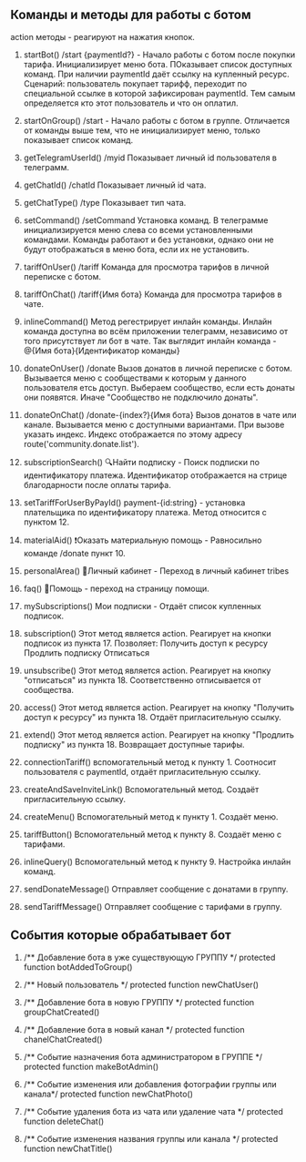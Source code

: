 ## Команды и методы для работы с ботом 

action методы - реагируют на нажатия кнопок.

1. startBot() /start {paymentId?} - Начало работы с ботом после покупки тарифа. Инициализирует меню бота. ПОказывает список доступных команд.
При наличии paymentId даёт ссылку на купленный ресурс.
Сценарий: пользователь покупает тарифф, переходит по специальной ссылке в которой зафиксирован paymentId.
Тем самым определяется кто этот пользователь и что он оплатил.

2. startOnGroup() /start - Начало работы с ботом в группе. Отличается от команды выше тем, что не инициализирует меню,
только показывает список команд.

3. getTelegramUserId() /myid Показывает личный id пользователя в телеграмм.

4. getChatId() /chatId Показывает личный id чата.

5. getChatType() /type Показывает тип чата.

6. setCommand() /setCommand Установка команд. В телеграмме инициализируется меню слева со всеми установленными командами. Команды работают и без установки,
однако они не будут отображаться в меню бота, если их не установить.

7. tariffOnUser() /tariff Команда для просмотра тарифов в личной переписке с ботом. 

8. tariffOnChat() /tariff{Имя бота} Команда для просмотра тарифов в чате. 

9. inlineCommand() Метод регестрирует инлайн команды. Инлайн команда доступна во всём приложении телеграмм, независимо от того присутствует ли бот в чате. 
Так выглядит инлайн команда - @{Имя бота}{Идентификатор команды}

10. donateOnUser() /donate Вызов донатов в личной переписке с ботом. Вызывается меню с сообществами к которым у данного пользователя етсь доступ. 
Выбераем сообщество, если есть донаты они появятся. Иначе "Сообщество не подключило донаты".

11. donateOnChat() /donate-{index?}{Имя бота} Вызов донатов в чате или канале. Вызывается меню с доступными вариантами. 
При вызове указать индекс. Индекс отображается по этому адресу route('community.donate.list').

12. subscriptionSearch() 🔍Найти подписку - Поиск подписки по идентификатору платежа. Идентификатор отображается на стрице благодарности после оплаты тарифа.

13. setTariffForUserByPayId() payment-{id:string} - установка плательщика по идентификатору платежа. Метод относится с пунктом 12.

14. materialAid() ❗Оказать материальную помощь - Равносильно команде /donate пункт 10.

15. personalArea() 🚀Личный кабинет - Переход в личный кабинет tribes

16. faq() 🔧Помощь - переход на страницу помощи.

17. mySubscriptions() Мои подписки - Отдаёт список купленных подписок. 

18. subscription() Этот метод является action. Реагирует на кнопки подписок из пункта 17. 
Позволяет: 
Получить доступ к ресурсу  
Продлить подписку
Отписаться

19. unsubscribe() Этот метод является action. Реагирует на кнопку "отписаться" из пункта 18. Соответственно отписывается от сообщества.

20. access() Этот метод является action. Реагирует на кнопку "Получить доступ к ресурсу" из пункта 18. Отдаёт пригласительную ссылку.

21. extend() Этот метод является action. Реагирует на кнопку "Продлить подписку" из пункта 18. Возвращает доступные тарифы.

22. connectionTariff() вспомогательный метод к пункту 1. Соотносит пользователя с paymentId, отдаёт пригласительную ссылку.

23. createAndSaveInviteLink() Вспомогательный метод. Создаёт пригласительную ссылку.

24. createMenu() Вспомогательный метод к пункту 1. Создаёт меню.

25. tariffButton() Вспомогательный метод к пункту 8. Создаёт меню с тарифами.

26. inlineQuery() Вспомогательный метод к пункту 9. Настройка инлайн команд.

27. sendDonateMessage() Отправляет сообщение с донатами в группу.

28. sendTariffMessage() Отправляет сообщение с тарифами в группу.

## События которые обрабатывает бот

1. /** Добавление бота в уже существующую ГРУППУ */
    protected function botAddedToGroup()

2. /** Новый пользователь */
    protected function newChatUser()

3. /** Добавление бота в новую ГРУППУ */
    protected function groupChatCreated()

4. /** Добавление бота в новый канал */
    protected function chanelChatCreated()

5. /** Событие назначения бота администратором в ГРУППЕ */
    protected function makeBotAdmin()

6. /** Событие изменения или добавления фотографии группы или канала*/
    protected function newChatPhoto()

7. /** Событие удаления бота из чата или удаление чата */
    protected function deleteChat()

8. /** Событие изменения названия группы или канала */
    protected function newChatTitle()